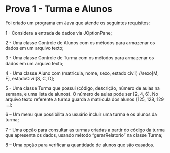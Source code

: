 # Prova 1 - Turma e Alunos

Foi criado um programa em Java que atende os seguintes requisitos:

1 - Considera a entrada de dados via JOptionPane;

2 - Uma classe Controle de Alunos com os métodos para armazenar os dados
em um arquivo texto;

3 - Uma classe Controle de Turma com os métodos para armazenar os dados
em um arquivo texto;

4 - Uma classe Aluno com (matricula, nome, sexo, estado civil) //sexo[M, F], estadoCivil[S,
C, D];

5 - Uma classe Turma que possui (código, descrição, número de aulas na semana, e uma
lista de alunos). O número de aulas pode ser [2, 4, 6]. No arquivo texto referente a turma guarda
a matricula dos alunos [125, 128, 129 ...];

6 – Um menu que possibilita ao usuário incluir uma turma e os alunos da turma;

7 - Uma opção para consultar as turmas criadas a partir do código da turma
que apresenta os dados, usando método “gerarRelatorio” na classe Turma;

8 – Uma opção para verificar a quantidade de alunos que são casados.
